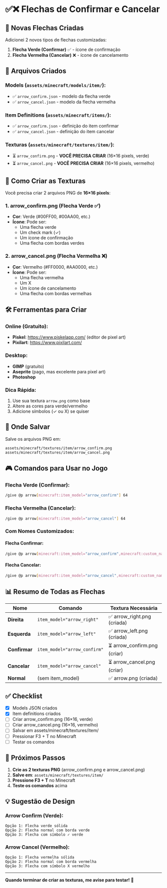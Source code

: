 # ✅❌ Flechas de Confirmar e Cancelar

## 🎯 Novas Flechas Criadas

Adicionei 2 novos tipos de flechas customizadas:

1. **Flecha Verde (Confirmar)** ✅ - ícone de confirmação
2. **Flecha Vermelha (Cancelar)** ❌ - ícone de cancelamento

## 📁 Arquivos Criados

### Models (`assets/minecraft/models/item/`):
- ✅ `arrow_confirm.json` - modelo da flecha verde
- ✅ `arrow_cancel.json` - modelo da flecha vermelha

### Item Definitions (`assets/minecraft/items/`):
- ✅ `arrow_confirm.json` - definição do item confirmar
- ✅ `arrow_cancel.json` - definição do item cancelar

### Texturas (`assets/minecraft/textures/item/`):
- ⏳ `arrow_confirm.png` - **VOCÊ PRECISA CRIAR** (16×16 pixels, verde)
- ⏳ `arrow_cancel.png` - **VOCÊ PRECISA CRIAR** (16×16 pixels, vermelho)

## 🎨 Como Criar as Texturas

Você precisa criar 2 arquivos PNG de **16×16 pixels**:

### 1. arrow_confirm.png (Flecha Verde ✅)
- **Cor**: Verde (#00FF00, #00AA00, etc.)
- **Ícone**: Pode ser:
  - Uma flecha verde
  - Um check mark (✓)
  - Um ícone de confirmação
  - Uma flecha com bordas verdes

### 2. arrow_cancel.png (Flecha Vermelha ❌)
- **Cor**: Vermelho (#FF0000, #AA0000, etc.)
- **Ícone**: Pode ser:
  - Uma flecha vermelha
  - Um X
  - Um ícone de cancelamento
  - Uma flecha com bordas vermelhas

## 🛠️ Ferramentas para Criar

### Online (Gratuito):
- **Piskel**: https://www.piskelapp.com/ (editor de pixel art)
- **Pixilart**: https://www.pixilart.com/

### Desktop:
- **GIMP** (gratuito)
- **Aseprite** (pago, mas excelente para pixel art)
- **Photoshop**

### Dica Rápida:
1. Use sua textura `arrow.png` como base
2. Altere as cores para verde/vermelho
3. Adicione símbolos (✓ ou X) se quiser

## 📍 Onde Salvar

Salve os arquivos PNG em:
```
assets/minecraft/textures/item/arrow_confirm.png
assets/minecraft/textures/item/arrow_cancel.png
```

## 🎮 Comandos para Usar no Jogo

### Flecha Verde (Confirmar):
```bash
/give @p arrow[minecraft:item_model="arrow_confirm"] 64
```

### Flecha Vermelha (Cancelar):
```bash
/give @p arrow[minecraft:item_model="arrow_cancel"] 64
```

### Com Nomes Customizados:

#### Flecha Confirmar:
```bash
/give @p arrow[minecraft:item_model="arrow_confirm",minecraft:custom_name='{"text":"✅ Confirmar","color":"green","bold":true}'] 1
```

#### Flecha Cancelar:
```bash
/give @p arrow[minecraft:item_model="arrow_cancel",minecraft:custom_name='{"text":"❌ Cancelar","color":"red","bold":true}'] 1
```

## 📊 Resumo de Todas as Flechas

| Nome | Comando | Textura Necessária |
|------|---------|-------------------|
| **Direita** | `item_model="arrow_right"` | ✅ arrow_right.png (criada) |
| **Esquerda** | `item_model="arrow_left"` | ✅ arrow_left.png (criada) |
| **Confirmar** | `item_model="arrow_confirm"` | ⏳ arrow_confirm.png (criar) |
| **Cancelar** | `item_model="arrow_cancel"` | ⏳ arrow_cancel.png (criar) |
| **Normal** | (sem item_model) | ✅ arrow.png (criada) |

## ✅ Checklist

- [x] Models JSON criados
- [x] Item definitions criados
- [ ] Criar arrow_confirm.png (16×16, verde)
- [ ] Criar arrow_cancel.png (16×16, vermelho)
- [ ] Salvar em assets/minecraft/textures/item/
- [ ] Pressionar F3 + T no Minecraft
- [ ] Testar os comandos

## 🎯 Próximos Passos

1. **Crie as 2 texturas PNG** (arrow_confirm.png e arrow_cancel.png)
2. **Salve em**: `assets/minecraft/textures/item/`
3. **Pressione F3 + T** no Minecraft
4. **Teste os comandos** acima

## 💡 Sugestão de Design

### Arrow Confirm (Verde):
```
Opção 1: Flecha verde sólida
Opção 2: Flecha normal com borda verde
Opção 3: Flecha com símbolo ✓ verde
```

### Arrow Cancel (Vermelho):
```
Opção 1: Flecha vermelha sólida
Opção 2: Flecha normal com borda vermelha
Opção 3: Flecha com símbolo X vermelho
```

---

**Quando terminar de criar as texturas, me avise para testar!** 🎨
